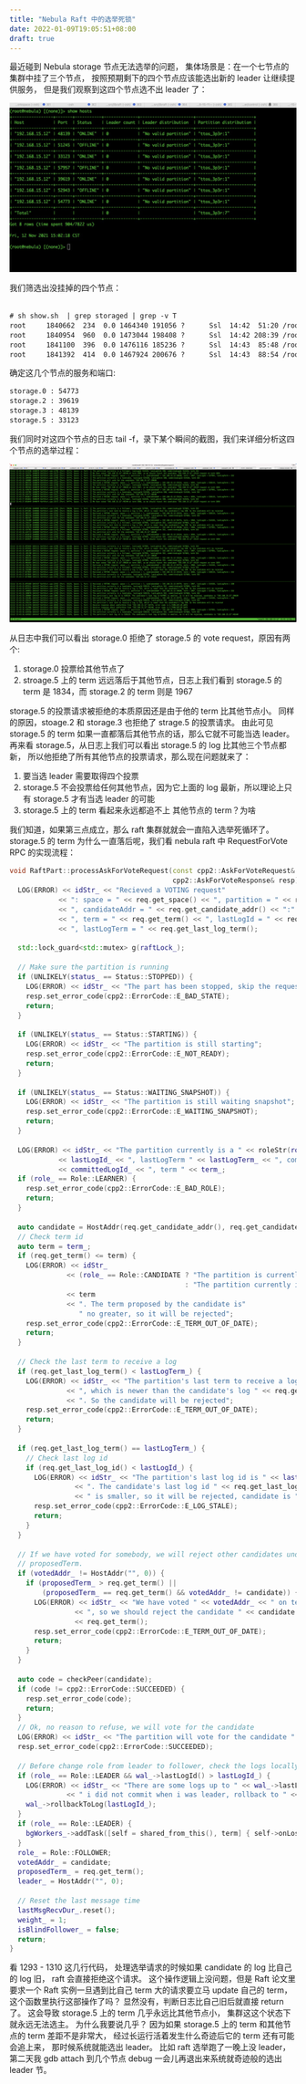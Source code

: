 ```yaml
---
title: "Nebula Raft 中的选举死锁"
date: 2022-01-09T19:05:51+08:00
draft: true
---
```


最近碰到 Nebula storage 节点无法选举的问题，
集体场景是：在一个七节点的集群中挂了三个节点，
按照预期剩下的四个节点应该能选出新的 leader 让继续提供服务，
但是我们观察到这四个节点选不出 leader 了：

![noleader](/images/raft-election/noleader.jpg)

我们筛选出没挂掉的四个节点：

```txt

# sh show.sh  | grep storaged | grep -v T
root     1840662  234  0.0 1464340 191056 ?      Ssl  14:42  51:20 /root/src/nebula/build/bin/nebula-storaged --flagfile /data/src/ntest/test/etc/nebula-storaged.conf --pid_file /data/src/ntest/test/pids/nebula-storaged.pid.0 --meta_server_addrs 192.168.15.12:9559 --heartbeat_interval_secs 1 --raft_heartbeat_interval_secs 1 --wal_ttl 259200 --clean_wal_interval_secs 259200 --minloglevel 2 --log_dir /data/src/ntest/test/logs/storaged.0 --local_ip 192.168.15.12 --port 54773 --ws_http_port 55577 --ws_h2_port 47925 --data_path /data/src/ntest/test/data/storaged.0
root     1840954  960  0.0 1473044 198408 ?      Ssl  14:42 208:39 /root/src/nebula/build/bin/nebula-storaged --flagfile /data/src/ntest/test/etc/nebula-storaged.conf --pid_file /data/src/ntest/test/pids/nebula-storaged.pid.2 --meta_server_addrs 192.168.15.12:9559 --heartbeat_interval_secs 1 --raft_heartbeat_interval_secs 1 --wal_ttl 259200 --clean_wal_interval_secs 259200 --minloglevel 2 --log_dir /data/src/ntest/test/logs/storaged.2 --local_ip 192.168.15.12 --port 39619 --ws_http_port 38621 --ws_h2_port 44865 --data_path /data/src/ntest/test/data/storaged.2
root     1841100  396  0.0 1476116 185236 ?      Ssl  14:43  85:48 /root/src/nebula/build/bin/nebula-storaged --flagfile /data/src/ntest/test/etc/nebula-storaged.conf --pid_file /data/src/ntest/test/pids/nebula-storaged.pid.3 --meta_server_addrs 192.168.15.12:9559 --heartbeat_interval_secs 1 --raft_heartbeat_interval_secs 1 --wal_ttl 259200 --clean_wal_interval_secs 259200 --minloglevel 2 --log_dir /data/src/ntest/test/logs/storaged.3 --local_ip 192.168.15.12 --port 48139 --ws_http_port 51591 --ws_h2_port 54371 --data_path /data/src/ntest/test/data/storaged.3
root     1841392  414  0.0 1467924 200676 ?      Ssl  14:43  88:54 /root/src/nebula/build/bin/nebula-storaged --flagfile /data/src/ntest/test/etc/nebula-storaged.conf --pid_file /data/src/ntest/test/pids/nebula-storaged.pid.5 --meta_server_addrs 192.168.15.12:9559 --heartbeat_interval_secs 1 --raft_heartbeat_interval_secs 1 --wal_ttl 259200 --clean_wal_interval_secs 259200 --minloglevel 2 --log_dir /data/src/ntest/test/logs/storaged.5 --local_ip 192.168.15.12 --port 33123 --ws_http_port 46329 --ws_h2_port 51909 --data_path /data/src/ntest/test/data/storaged.5
```

确定这几个节点的服务和端口:

```txt
storage.0 : 54773
storage.2 : 39619
storage.3 : 48139
storage.5 : 33123
```

我们同时对这四个节点的日志 tail -f，录下某个瞬间的截图，我们来详细分析这四个节点的选举过程：

![election log](/images/raft-election/election-log.jpg)

从日志中我们可以看出 storage.0 拒绝了 storage.5 的 vote request，原因有两个:

1. storage.0 投票给其他节点了
2. stroage.5 上的 term 远远落后于其他节点，日志上我们看到 storage.5 的 term 是 1834，而 storage.2 的 term 则是 1967

storage.5 的投票请求被拒绝的本质原因还是由于他的 term 比其他节点小。
同样的原因，stoage.2 和 storage.3 也拒绝了 strage.5 的投票请求。
由此可见 storage.5 的 term 如果一直都落后其他节点的话，那么它就不可能当选 leader。
再来看 storage.5，从日志上我们可以看出 storage.5 的 log 比其他三个节点都新，
所以他拒绝了所有其他节点的投票请求，那么现在问题就来了：

1. 要当选 leader 需要取得四个投票
2. storage.5 不会投票给任何其他节点，因为它上面的 log 最新，所以理论上只有 storage.5 才有当选 leader 的可能
3. storage.5 上的 term 看起来永远都追不上 其他节点的 term？为啥

我们知道，如果第三点成立，那么 raft 集群就就会一直陷入选举死循环了。
storage.5 的 term 为什么一直落后呢，我们看 nebula raft 中 RequestForVote RPC 的实现流程：

```cpp
void RaftPart::processAskForVoteRequest(const cpp2::AskForVoteRequest& req,
                                        cpp2::AskForVoteResponse& resp) {
  LOG(ERROR) << idStr_ << "Recieved a VOTING request"
            << ": space = " << req.get_space() << ", partition = " << req.get_part()
            << ", candidateAddr = " << req.get_candidate_addr() << ":" << req.get_candidate_port()
            << ", term = " << req.get_term() << ", lastLogId = " << req.get_last_log_id()
            << ", lastLogTerm = " << req.get_last_log_term();
 
  std::lock_guard<std::mutex> g(raftLock_);
 
  // Make sure the partition is running
  if (UNLIKELY(status_ == Status::STOPPED)) {
    LOG(ERROR) << idStr_ << "The part has been stopped, skip the request";
    resp.set_error_code(cpp2::ErrorCode::E_BAD_STATE);
    return;
  }
 
  if (UNLIKELY(status_ == Status::STARTING)) {
    LOG(ERROR) << idStr_ << "The partition is still starting";
    resp.set_error_code(cpp2::ErrorCode::E_NOT_READY);
    return;
  }
 
  if (UNLIKELY(status_ == Status::WAITING_SNAPSHOT)) {
    LOG(ERROR) << idStr_ << "The partition is still waiting snapshot";
    resp.set_error_code(cpp2::ErrorCode::E_WAITING_SNAPSHOT);
    return;
  }
 
  LOG(ERROR) << idStr_ << "The partition currently is a " << roleStr(role_) << ", lastLogId "
            << lastLogId_ << ", lastLogTerm " << lastLogTerm_ << ", committedLogId "
            << committedLogId_ << ", term " << term_;
  if (role_ == Role::LEARNER) {
    resp.set_error_code(cpp2::ErrorCode::E_BAD_ROLE);
    return;
  }
 
  auto candidate = HostAddr(req.get_candidate_addr(), req.get_candidate_port());
  // Check term id
  auto term = term_;
  if (req.get_term() <= term) {
    LOG(ERROR) << idStr_
              << (role_ == Role::CANDIDATE ? "The partition is currently proposing term "
                                           : "The partition currently is on term ")
              << term
              << ". The term proposed by the candidate is"
                 " no greater, so it will be rejected";
    resp.set_error_code(cpp2::ErrorCode::E_TERM_OUT_OF_DATE);
    return;
  }
 
  // Check the last term to receive a log
  if (req.get_last_log_term() < lastLogTerm_) {
    LOG(ERROR) << idStr_ << "The partition's last term to receive a log is " << lastLogTerm_
              << ", which is newer than the candidate's log " << req.get_last_log_term()
              << ". So the candidate will be rejected";
    resp.set_error_code(cpp2::ErrorCode::E_TERM_OUT_OF_DATE);
    return;
  }
 
  if (req.get_last_log_term() == lastLogTerm_) {
    // Check last log id
    if (req.get_last_log_id() < lastLogId_) {
      LOG(ERROR) << idStr_ << "The partition's last log id is " << lastLogId_
                << ". The candidate's last log id " << req.get_last_log_id()
                << " is smaller, so it will be rejected, candidate is " << candidate;
      resp.set_error_code(cpp2::ErrorCode::E_LOG_STALE);
      return;
    }
  }
 
  // If we have voted for somebody, we will reject other candidates under the
  // proposedTerm.
  if (votedAddr_ != HostAddr("", 0)) {
    if (proposedTerm_ > req.get_term() ||
        (proposedTerm_ == req.get_term() && votedAddr_ != candidate)) {
      LOG(ERROR) << idStr_ << "We have voted " << votedAddr_ << " on term " << proposedTerm_
                << ", so we should reject the candidate " << candidate << " request on term "
                << req.get_term();
      resp.set_error_code(cpp2::ErrorCode::E_TERM_OUT_OF_DATE);
      return;
    }
  }
 
  auto code = checkPeer(candidate);
  if (code != cpp2::ErrorCode::SUCCEEDED) {
    resp.set_error_code(code);
    return;
  }
  // Ok, no reason to refuse, we will vote for the candidate
  LOG(ERROR) << idStr_ << "The partition will vote for the candidate " << candidate;
  resp.set_error_code(cpp2::ErrorCode::SUCCEEDED);
 
  // Before change role from leader to follower, check the logs locally.
  if (role_ == Role::LEADER && wal_->lastLogId() > lastLogId_) {
    LOG(ERROR) << idStr_ << "There are some logs up to " << wal_->lastLogId()
              << " i did not commit when i was leader, rollback to " << lastLogId_;
    wal_->rollbackToLog(lastLogId_);
  }
  if (role_ == Role::LEADER) {
    bgWorkers_->addTask([self = shared_from_this(), term] { self->onLostLeadership(term); });
  }
  role_ = Role::FOLLOWER;
  votedAddr_ = candidate;
  proposedTerm_ = req.get_term();
  leader_ = HostAddr("", 0);
 
  // Reset the last message time
  lastMsgRecvDur_.reset();
  weight_ = 1;
  isBlindFollower_ = false;
  return;
}
```

看 1293 - 1310 这几行代码，
处理选举请求的时候如果 candidate 的 log 比自己的 log 旧，
raft 会直接拒绝这个请求。
这个操作逻辑上没问题，但是 Raft 论文里要求一个 Raft 实例一旦遇到比自己 term 大的请求要立马 update 自己的 term，
这个函数里执行这部操作了吗？
显然没有，判断日志比自己旧后就直接 return 了。
这会导致 storage.5 上的 term 几乎永远比其他节点小，
集群这这个状态下就永远无法选主。
为什么我要说几乎？
因为如果 storage.5 上的 term 和其他节点的 term 差距不是非常大，
经过长运行活着发生什么奇迹后它的 term 还有可能会追上来，
那时候系统就能选出 leader。
比如 raft 选举跑了一晚上没 leader，
第二天我 gdb attach 到几个节点 debug  一会儿再退出来系统就奇迹般的选出 leader 节。
